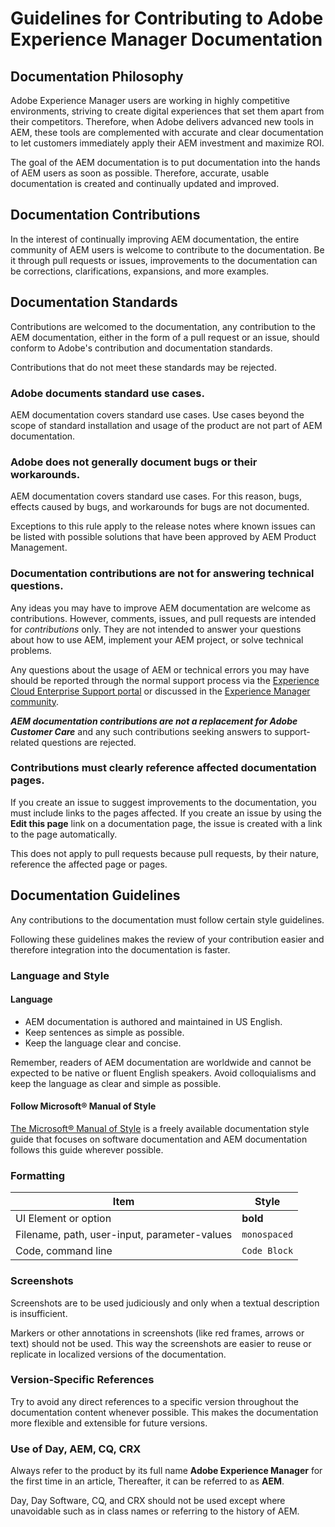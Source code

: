 # Guidelines for Contributing to Adobe Experience Manager Documentation

## Documentation Philosophy

Adobe Experience Manager users are working in highly competitive environments, striving to create digital experiences that set them apart from their competitors. Therefore, when Adobe delivers advanced new tools in AEM, these tools are complemented with accurate and clear documentation to let customers immediately apply their AEM investment and maximize ROI.

The goal of the AEM documentation is to put documentation into the hands of AEM users as soon as possible. Therefore, accurate, usable documentation is created and continually updated and improved.

## Documentation Contributions

In the interest of continually improving AEM documentation, the entire community of AEM users is welcome to contribute to the documentation. Be it through pull requests or issues, improvements to the documentation can be corrections, clarifications, expansions, and more examples.

## Documentation Standards

Contributions are welcomed to the documentation, any contribution to the AEM documentation, either in the form of a pull request or an issue, should conform to Adobe's contribution and documentation standards.

Contributions that do not meet these standards may be rejected.

### Adobe documents standard use cases.

AEM documentation covers standard use cases. Use cases beyond the scope of standard installation and usage of the product are not part of AEM documentation.

### Adobe does not generally document bugs or their workarounds.

AEM documentation covers standard use cases. For this reason, bugs, effects caused by bugs, and workarounds for bugs are not documented.

Exceptions to this rule apply to the release notes where known issues can be listed with possible solutions that have been approved by AEM Product Management.

### Documentation contributions are not for answering technical questions.

Any ideas you may have to improve AEM documentation are welcome as contributions. However, comments, issues, and pull requests are intended for *contributions* only. They are not intended to answer your questions about how to use AEM, implement your AEM project, or solve technical problems.

Any questions about the usage of AEM or technical errors you may have should be reported through the normal support process via the [Experience Cloud Enterprise Support portal](https://experienceleague.adobe.com/?support-solution=General#support) or discussed in the [Experience Manager community](https://experienceleaguecommunities.adobe.com/t5/adobe-experience-manager/ct-p/adobe-experience-manager-community).

***AEM documentation contributions are not a replacement for Adobe Customer Care*** and any such contributions seeking answers to support-related questions are rejected.

### Contributions must clearly reference affected documentation pages.

If you create an issue to suggest improvements to the documentation, you must include links to the pages affected. If you create an issue by using the **Edit this page** link on a documentation page, the issue is created with a link to the page automatically.

This does not apply to pull requests because pull requests, by their nature, reference the affected page or pages.

## Documentation Guidelines

Any contributions to the documentation must follow certain style guidelines.

Following these guidelines makes the review of your contribution easier and therefore integration into the documentation is faster.

### Language and Style

#### Language

* AEM documentation is authored and maintained in US English.
* Keep sentences as simple as possible.
* Keep the language clear and concise.

Remember, readers of AEM documentation are worldwide and cannot be expected to be native or fluent English speakers. Avoid colloquialisms and keep the language as clear and simple as possible.

#### Follow Microsoft&reg; Manual of Style

[The Microsoft&reg; Manual of Style](https://learn.microsoft.com/en-us/style-guide/welcome/) is a freely available documentation style guide that focuses on software documentation and AEM documentation follows this guide wherever possible.

### Formatting

|Item|Style|
|---|---|
|UI Element or option|**bold**|
|Filename, path, user-input, parameter-values|`monospaced`|
|Code, command line|```Code Block```|

### Screenshots

Screenshots are to be used judiciously and only when a textual description is insufficient.

Markers or other annotations in screenshots (like red frames, arrows or text) should not be used. This way the screenshots are easier to reuse or replicate in localized versions of the documentation.

### Version-Specific References

Try to avoid any direct references to a specific version throughout the documentation content whenever possible. This makes the documentation more flexible and extensible for future versions.

### Use of Day, AEM, CQ, CRX

Always refer to the product by its full name **Adobe Experience Manager** for the first time in an article, Thereafter, it can be referred to as **AEM**.

Day, Day Software, CQ, and CRX should not be used except where unavoidable such as in class names or referring to the history of AEM.